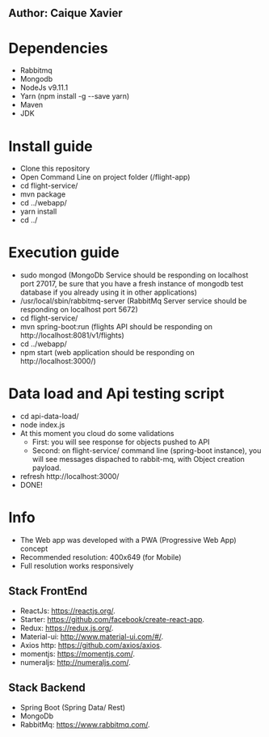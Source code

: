 ## Author: Caique Xavier

# Dependencies
* Rabbitmq
* Mongodb
* NodeJs v9.11.1
* Yarn (npm install -g --save yarn)
* Maven
* JDK

# Install guide
* Clone this repository
* Open Command Line on project folder (/flight-app)
* cd flight-service/
* mvn package
* cd ../webapp/
* yarn install
* cd ../

# Execution guide
* sudo mongod (MongoDb Service should be responding on localhost port 27017, be sure that you have a fresh instance of mongodb test database if you already using it in other applications)
* /usr/local/sbin/rabbitmq-server (RabbitMq Server service should be responding on localhost port 5672)
* cd flight-service/
* mvn spring-boot:run (flights API should be responding on http://localhost:8081/v1/flights)
* cd ../webapp/
* npm start (web application should be responding on http://localhost:3000/)

# Data load and Api testing script
* cd api-data-load/
* node index.js
* At this moment you cloud do some validations
  - First: you will see response for objects pushed to API
  - Second: on flight-service/ command line (spring-boot instance), you will see messages dispached to rabbit-mq, with Object creation payload.
* refresh http://localhost:3000/
* DONE!

# Info
* The Web app was developed with a PWA (Progressive Web App) concept
* Recommended resolution: 400x649 (for Mobile)
* Full resolution works responsively

## Stack FrontEnd
* ReactJs: https://reactjs.org/.
* Starter: https://github.com/facebook/create-react-app.
* Redux: https://redux.js.org/.
* Material-ui: http://www.material-ui.com/#/.
* Axios http: https://github.com/axios/axios.
* momentjs: https://momentjs.com/.
* numeraljs: http://numeraljs.com/.


## Stack Backend
* Spring Boot (Spring Data/ Rest)
* MongoDb
* RabbitMq: https://www.rabbitmq.com/.
